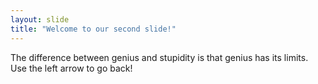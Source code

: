 ```yaml
---
layout: slide
title: "Welcome to our second slide!"
---
```

The difference between genius and stupidity is that genius has its limits.
Use the left arrow to go back!
